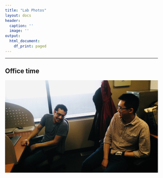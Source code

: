 ```yaml
---
title: "Lab Photos"
layout: docs
header:
  caption: ''
  image: ''
output:
  html_document:
    df_print: paged
---
```

---
Office time
---
![.](office.jpg)


